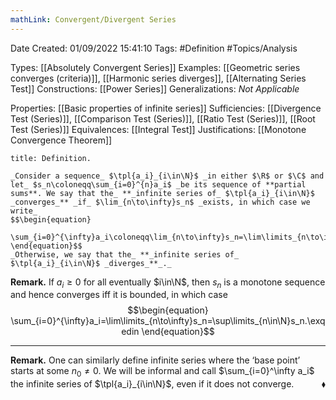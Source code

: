 ```yaml
---
mathLink: Convergent/Divergent Series
---
```


<div class="topSpace"></div>

Date Created: 01/09/2022 15:41:10
Tags: #Definition #Topics/Analysis

Types: [[Absolutely Convergent Series]]
Examples: [[Geometric series converges (criteria)]], [[Harmonic series diverges]], [[Alternating Series Test]]
Constructions: [[Power Series]]
Generalizations: _Not Applicable_

Properties: [[Basic properties of infinite series]]
Sufficiencies: [[Divergence Test (Series)]], [[Comparison Test (Series)]], [[Ratio Test (Series)]], [[Root Test (Series)]]
Equivalences: [[Integral Test]]
Justifications: [[Monotone Convergence Theorem]]

``` ad-Definition
title: Definition.

_Consider a sequence_ $\tpl{a_i}_{i\in\N}$ _in either $\R$ or $\C$ and let_ $s_n\coloneqq\sum_{i=0}^{n}a_i$ _be its sequence of **partial sums**. We say that the_ **_infinite series of_ $\tpl{a_i}_{i\in\N}$ _converges_** _if_ $\lim_{n\to\infty}s_n$ _exists, in which case we write_
$$\begin{equation}
    \sum_{i=0}^{\infty}a_i\coloneqq\lim_{n\to\infty}s_n=\lim\limits_{n\to\infty}\sum_{i=0}^{n}a_i.
\end{equation}$$
_Otherwise, we say that the_ **_infinite series of_ $\tpl{a_i}_{i\in\N}$ _diverges_**_._

```

**Remark.** If $a_i\geq0$ for all eventually $i\in\N$, then $s_n$ is a monotone sequence and hence converges iff it is bounded, in which case
$$\begin{equation}
    \sum_{i=0}^{\infty}a_i=\lim\limits_{n\to\infty}s_n=\sup\limits_{n\in\N}s_n.\exqedin
\end{equation}$$

---

**Remark.** One can similarly define infinite series where the $\textrm{`}$base point$\textrm{'}$ starts at some $n_0\neq0$. We will be informal and call $\sum_{i=0}^\infty a_i$ the infinite series of $\tpl{a_i}_{i\in\N}$, even if it does not converge.<span style="float:right;">$\blacklozenge$</span>
